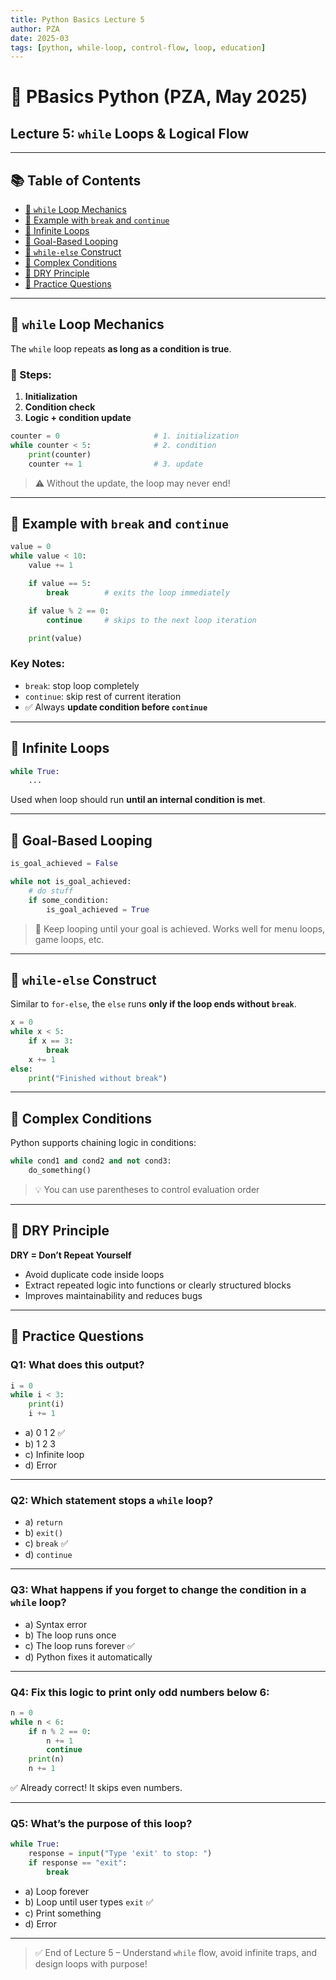 ```yaml
---
title: Python Basics Lecture 5
author: PZA
date: 2025-03
tags: [python, while-loop, control-flow, loop, education]
---
```


# 🐍 PBasics Python (PZA, May 2025)   
## Lecture 5: `while` Loops & Logical Flow

---

## 📚 Table of Contents

- [🔁 `while` Loop Mechanics](#-while-loop-mechanics)
- [🔁 Example with `break` and `continue`](#-example-with-break-and-continue)
- [🧠 Infinite Loops](#-infinite-loops)
- [🏁 Goal-Based Looping](#-goal-based-looping)
- [📐 `while-else` Construct](#-while-else-construct)
- [🧱 Complex Conditions](#-complex-conditions)
- [🧼 DRY Principle](#-dry-principle)
- [🧩 Practice Questions](#-practice-questions)

---

## 🔁 `while` Loop Mechanics

The `while` loop repeats **as long as a condition is true**.

### 🔢 Steps:

1. **Initialization**  
2. **Condition check**  
3. **Logic + condition update**

```python
counter = 0                     # 1. initialization
while counter < 5:              # 2. condition
    print(counter)
    counter += 1                # 3. update
```

> ⚠️ Without the update, the loop may never end!

---

## 🔁 Example with `break` and `continue`

```python
value = 0
while value < 10:
    value += 1

    if value == 5:
        break        # exits the loop immediately

    if value % 2 == 0:
        continue     # skips to the next loop iteration

    print(value)
```

### Key Notes:
- `break`: stop loop completely  
- `continue`: skip rest of current iteration  
- ✅ Always **update condition before `continue`**

---

## 🧠 Infinite Loops

```python
while True:
    ...
```

Used when loop should run **until an internal condition is met**.

---

## 🏁 Goal-Based Looping

```python
is_goal_achieved = False

while not is_goal_achieved:
    # do stuff
    if some_condition:
        is_goal_achieved = True
```

> 🎯 Keep looping until your goal is achieved. Works well for menu loops, game loops, etc.

---

## 📐 `while-else` Construct

Similar to `for-else`, the `else` runs **only if the loop ends without `break`**.

```python
x = 0
while x < 5:
    if x == 3:
        break
    x += 1
else:
    print("Finished without break")
```

---

## 🧱 Complex Conditions

Python supports chaining logic in conditions:

```python
while cond1 and cond2 and not cond3:
    do_something()
```

> 💡 You can use parentheses to control evaluation order

---

## 🧼 DRY Principle

**DRY = Don’t Repeat Yourself**

- Avoid duplicate code inside loops  
- Extract repeated logic into functions or clearly structured blocks  
- Improves maintainability and reduces bugs

---

## 🧩 Practice Questions

### Q1: What does this output?

```python
i = 0
while i < 3:
    print(i)
    i += 1
```

- a) 0 1 2 ✅  
- b) 1 2 3  
- c) Infinite loop  
- d) Error

---

### Q2: Which statement stops a `while` loop?

- a) `return`  
- b) `exit()`  
- c) `break` ✅  
- d) `continue`

---

### Q3: What happens if you forget to change the condition in a `while` loop?

- a) Syntax error  
- b) The loop runs once  
- c) The loop runs forever ✅  
- d) Python fixes it automatically

---

### Q4: Fix this logic to print only odd numbers below 6:

```python
n = 0
while n < 6:
    if n % 2 == 0:
        n += 1
        continue
    print(n)
    n += 1
```

✅ Already correct! It skips even numbers.

---

### Q5: What’s the purpose of this loop?

```python
while True:
    response = input("Type 'exit' to stop: ")
    if response == "exit":
        break
```

- a) Loop forever  
- b) Loop until user types `exit` ✅  
- c) Print something  
- d) Error

---

> ✅ End of Lecture 5 – Understand `while` flow, avoid infinite traps, and design loops with purpose!
